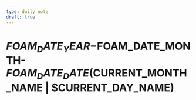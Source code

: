 ```yaml
---
type: daily note
draft: true
---
```


# $FOAM_DATE_YEAR-$FOAM_DATE_MONTH-$FOAM_DATE_DATE ($CURRENT_MONTH_NAME | $CURRENT_DAY_NAME)
